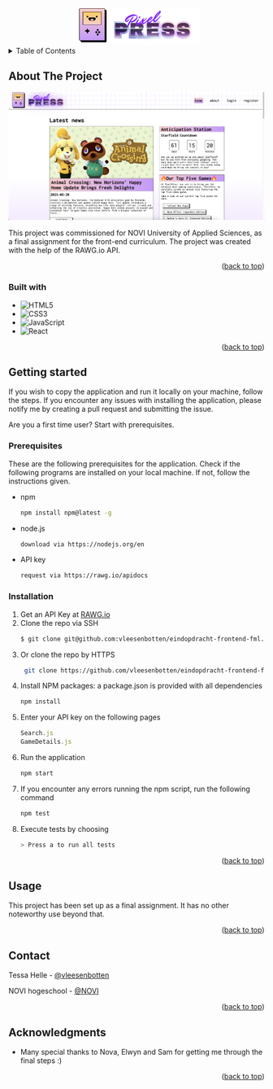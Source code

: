 <!-- PROJECT LOGO -->
<br>
<div align="center">
  <a href="https://github.com/github_username/repo_name">
    <img src="public/images/logo-image.png" alt="Logo" width="250">
  </a>
</div>

<!-- TABLE OF CONTENTS -->
<details>
  <summary>Table of Contents</summary>
  <ol>
    <li>
      <a href="#about-the-project">About The Project</a>
      <ul>
        <li><a href="#built-with">Built with</a></li>
      </ul>
    </li>
    <li>
      <a href="#getting-started">Getting started</a>
      <ul>
        <li><a href="#prerequisites">Prerequisites</a></li>
        <li><a href="#installation">Installation</a></li>
      </ul>
    </li>
    <li><a href="#usage">Usage</a></li>
    <li><a href="#contact">Contact</a></li>
    <li><a href="#acknowledgments">Acknowledgments</a></li>
  </ol>
</details>

<!-- ABOUT THE PROJECT -->
## About The Project

![](public/images/product-screenshot.png)

This project was commissioned for NOVI University of Applied Sciences, as a final assignment for the front-end curriculum. The project was created with the help of the RAWG.io API.

<p align="right">(<a href="#readme-top">back to top</a>)</p>

### Built with

* ![HTML5](https://img.shields.io/badge/html5-%23E34F26.svg?style=for-the-badge&logo=html5&logoColor=white)
* ![CSS3](https://img.shields.io/badge/css3-%231572B6.svg?style=for-the-badge&logo=css3&logoColor=white)
* ![JavaScript](https://img.shields.io/badge/javascript-%23323330.svg?style=for-the-badge&logo=javascript&logoColor=%23F7DF1E)
* ![React](https://img.shields.io/badge/react-%2320232a.svg?style=for-the-badge&logo=react&logoColor=%2361DAFB)

<p align="right">(<a href="#readme-top">back to top</a>)</p>

<!-- GETTING STARTED -->
## Getting started

If you wish to copy the application and run it locally on your machine, follow the steps. If you encounter any issues with installing the application, please notify me by creating a pull request and submitting the issue. 

Are you a first time user? Start with prerequisites.

### Prerequisites

These are the following prerequisites for the application. Check if the following programs are installed on your local machine. If not, follow the instructions given. 

* npm
  ```sh
  npm install npm@latest -g
  ```

* node.js
  ```sh
  download via https://nodejs.org/en
  ```
* API key
  ```sh
  request via https://rawg.io/apidocs
  ```

### Installation

1. Get an API Key at [RAWG.io](https://rawg.io/apidocs)
2. Clone the repo via SSH
   ```sh
   $ git clone git@github.com:vleesenbotten/eindopdracht-frontend-fml.git
   ```
3. Or clone the repo by HTTPS
   ```sh
    git clone https://github.com/vleesenbotten/eindopdracht-frontend-fml.git
   ```
4. Install NPM packages: a package.json is provided with all dependencies
   ```sh
   npm install
   ```
5. Enter your API key on the following pages
   ```js
   Search.js
   GameDetails.js
   ```
6. Run the application
   ```sh
   npm start
   ```
7. If you encounter any errors running the npm script, run the following command
   ```sh
   npm test
   ```
8. Execute tests by choosing
   ```sh
   > Press a to run all tests
   ```
   
<p align="right">(<a href="#readme-top">back to top</a>)</p>

<!-- USAGE EXAMPLES -->
## Usage

This project has been set up as a final assignment. It has no other noteworthy use beyond that.

<p align="right">(<a href="#readme-top">back to top</a>)</p>

<!-- CONTACT -->
## Contact

Tessa Helle - [@vleesenbotten](https://github.com/vleesenbotten)

NOVI hogeschool - [@NOVI](https://www.novi.nl)

<p align="right">(<a href="#readme-top">back to top</a>)</p>

<!-- ACKNOWLEDGMENTS -->
## Acknowledgments

* Many special thanks to Nova, Elwyn and Sam for getting me through the final steps :)

<p align="right">(<a href="#readme-top">back to top</a>)</p>
